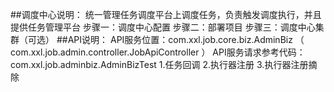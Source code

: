 ##调度中心说明：
 统一管理任务调度平台上调度任务，负责触发调度执行，并且提供任务管理平台
 步骤一：调度中心配置
 步骤二：部署项目
 步骤三：调度中心集群（可选）
##API说明：
 API服务位置：com.xxl.job.core.biz.AdminBiz （ com.xxl.job.admin.controller.JobApiController ）
 API服务请求参考代码：com.xxl.job.adminbiz.AdminBizTest
 1.任务回调
 2.执行器注册
 3.执行器注册摘除